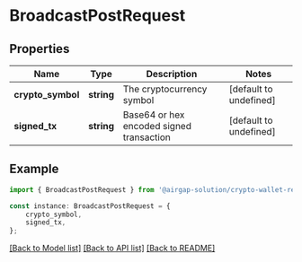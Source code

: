 # BroadcastPostRequest


## Properties

Name | Type | Description | Notes
------------ | ------------- | ------------- | -------------
**crypto_symbol** | **string** | The cryptocurrency symbol | [default to undefined]
**signed_tx** | **string** | Base64 or hex encoded signed transaction | [default to undefined]

## Example

```typescript
import { BroadcastPostRequest } from '@airgap-solution/crypto-wallet-rest';

const instance: BroadcastPostRequest = {
    crypto_symbol,
    signed_tx,
};
```

[[Back to Model list]](../README.md#documentation-for-models) [[Back to API list]](../README.md#documentation-for-api-endpoints) [[Back to README]](../README.md)

